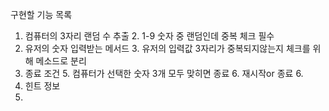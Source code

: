 구현할 기능 목록
1. 컴퓨터의 3자리 랜덤 수 추출
   2. 1-9 숫자 중 랜덤인데 중복 체크 필수
2. 유저의 숫자 입력받는 메서드
   3. 유저의 입력값 3자리가 중복되지않는지 체크를 위해 메소드로 분리
4. 종료 조건
   5. 컴퓨터가 선택한 숫자 3개 모두 맞히면 종료
      6. 재시작or 종료
   6. 
5. 힌트 정보
6. 